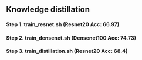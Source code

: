 ## Knowledge distillation

#### Step 1. train_resnet.sh (Resnet20 Acc: 66.97)

#### Step 2. train_densenet.sh (Densenet100 Acc: 74.73)

#### Step 3. train_distillation.sh (Resnet20 Acc: 68.4)